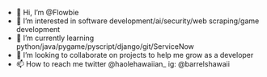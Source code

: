 - 👋 Hi, I’m @Flowbie
- 👀 I’m interested in software development/ai/security/web scraping/game development
- 🌱 I’m currently learning python/java/pygame/pyscript/django/git/ServiceNow
- 💞️ I’m looking to collaborate on projects to help me grow as a developer
- 📫 How to reach me twitter @haolehawaiian_ ig: @barrelshawaii

<!---
Flowbie/Flowbie is a ✨ special ✨ repository because its `README.md` (this file) appears on your GitHub profile.
You can click the Preview link to take a look at your changes.
--->
